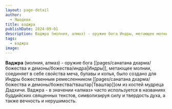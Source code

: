 ```yaml
---
layout: page-detail
author:
  - Яшодеви
title: ваджра
publishDate: 2024-09-01
description: Ваджра (молния, алмаз) - оружие бога Индры, метающее молнии, соединяет в себе свойства меча, булавы и копья, было создано для Индры божественным ремесленником Тваштаром из костей мудреца Дадхичи.
tags:
  - ваджра
image:
---
```

**Ваджра** (молния, алмаз) - оружие бога [[pages/санатана дхарма/божества и демоны/божества/индра|Индры]], метающее молнии, соединяет в себе свойства меча, булавы и копья, было создано для Индры божественным ремесленником [[pages/санатана дхарма/божества и демоны/божества/тваштар|Тваштар]]ом из костей мудреца Дадхичи.
Ваджра - в значении «алмаз» часто используется в названиях буддийских священных текстов, символизируя силу и твердость духа, а также вечность и нерушимость.

